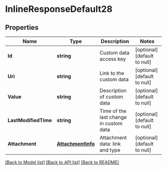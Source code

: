 # InlineResponseDefault28

## Properties
Name | Type | Description | Notes
------------ | ------------- | ------------- | -------------
**Id** | **string** | Custom data access key | [optional] [default to null]
**Uri** | **string** | Link to the custom data | [optional] [default to null]
**Value** | **string** | Description of custom data | [optional] [default to null]
**LastModifiedTime** | **string** | Time of the last change in custom data | [optional] [default to null]
**Attachment** | [**AttachmentInfo**](AttachmentInfo.md) | Attachment data: link and type | [optional] [default to null]

[[Back to Model list]](../README.md#documentation-for-models) [[Back to API list]](../README.md#documentation-for-api-endpoints) [[Back to README]](../README.md)



